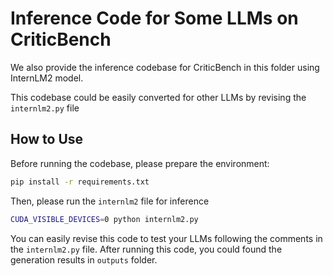 # Inference Code for Some LLMs on CriticBench

We also provide the inference codebase for CriticBench in this folder using InternLM2 model.

This codebase could be easily converted for other LLMs by revising the `internlm2.py` file

## How to Use

Before running the codebase, please prepare the environment:

```bash
pip install -r requirements.txt
```

Then, please run the `internlm2` file for inference

```bash
CUDA_VISIBLE_DEVICES=0 python internlm2.py
```

You can easily revise this code to test your LLMs following the comments in the `internlm2.py` file.
After running this code, you could found the generation results in `outputs` folder.
